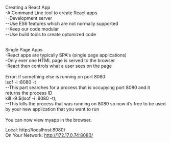 Creating a React App </br>
-A Command Line tool to create React apps </br>
--Development server </br>
--Use ES6 features which are not normally supported </br>
--Keep our code  modular </br>
--Use build tools to create optomized code </br> 

</br>
Single Page Apps </br>
-React apps are typically SPA's (single page applications) </br>
-Only ever one HTML page is served to the browser </br>
-React then controls what a user sees on the page </br> 

</br>
Error: if something else is running on port 8080: </br>
lsof -i :8080 -t </br>
--This part searches for a process that is occupying port 8080 and it returns the process ID </br>
kill -9 $(lsof -i :8080 -t); </br>
--This kills the process that was running on 8080 so now it’s free to be used by your new application that you want to run  </br>

</br>
You can now view myapp in the browser. </br>

  Local:            http://localhost:8080/ </br>
  On Your Network:  http://172.17.0.74:8080/ </br>